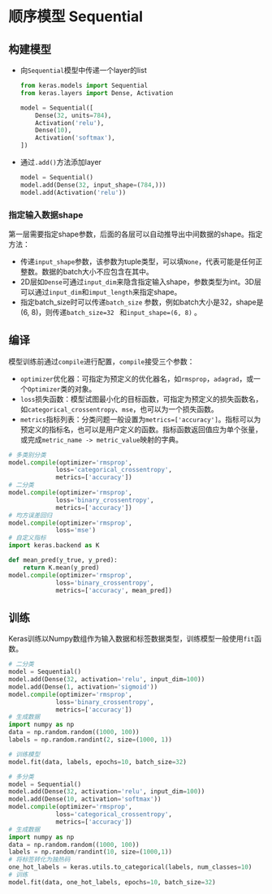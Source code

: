 # 顺序模型 Sequential

##  构建模型

- 向`Sequential`模型中传递一个layer的list

    ```python
    from keras.models import Sequential
    from keras.layers import Dense, Activation
    
    model = Sequential([
        Dense(32, units=784),
        Activation('relu'),
        Dense(10),
        Activation('softmax'),
    ])
    ```

- 通过`.add()`方法添加layer

  ```python
  model = Sequential()
  model.add(Dense(32, input_shape=(784,)))
  model.add(Activation('relu'))
  ```

### 指定输入数据shape

第一层需要指定shape参数，后面的各层可以自动推导出中间数据的shape。指定方法：

- 传递`input_shape`参数，该参数为tuple类型，可以填`None`，代表可能是任何正整数。数据的batch大小不应包含在其中。
- 2D层如`Dense`可通过`input_dim`来隐含指定输入shape，参数类型为int。3D层可以通过`input_dim`和`imput_length`来指定shape。
- 指定batch_size时可以传递`batch_size` 参数，例如batch大小是32，shape是(6, 8)，则传递`batch_size=32 ` 和`input_shape=(6, 8)` 。

## 编译

模型训练前通过`compile`进行配置，`compile`接受三个参数：

- `optimizer`优化器：可指定为预定义的优化器名，如`rmsprop`，`adagrad`，或一个`Optimizer`类的对象。
- `loss`损失函数：模型试图最小化的目标函数，可指定为预定义的损失函数名，如`categorical_crossentropy`、`mse`，也可以为一个损失函数。
- `metrics`指标列表：分类问题一般设置为`metrics=['accuracy']`。指标可以为预定义的指标名，也可以是用户定义的函数。指标函数返回值应为单个张量，或完成`metric_name -> metric_value`映射的字典。

```python
# 多类别分类
model.compile(optimizer='rmsprop',
             loss='categorical_crossentropy',
             metrics=['accuracy'])
# 二分类
model.compile(optimizer='rmsprop', 
             loss='binary_crossentropy',
             metrics=['accuracy'])
# 均方误差回归
model.compile(optimizer='rmsprop',
             loss='mse')
# 自定义指标
import keras.backend as K

def mean_pred(y_true, y_pred):
    return K.mean(y_pred)
model.compile(optimizer='rmsprop',
             loss='binary_crossentropy',
             metrics=['accuracy', mean_pred])
```

## 训练

Keras训练以Numpy数组作为输入数据和标签数据类型，训练模型一般使用`fit`函数。

```python
# 二分类
model = Sequential()
model.add(Dense(32, activation='relu', input_dim=100))
model.add(Dense(1, activation='sigmoid'))
model.compile(optimizer='rmsprop',
             loss='binary_crossentropy',
             metrics=['accuracy'])
# 生成数据
import numpy as np
data = np.random.random((1000, 100))
labels = np.random.randint(2, size=(1000, 1))

# 训练模型
model.fit(data, labels, epochs=10, batch_size=32)
```

```python
# 多分类
model = Sequential()
model.add(Dense(32, activation='relu', input_dim=100))
model.add(Dense(10, activation='softmax'))
model.compile(optimizer='rmsprop',
             loss='categorical_crossentropy',
             metrics=['accuracy'])
# 生成数据
import numpy as np
data = np.random.random((1000, 100))
labels = np.random/randint(10, size=(1000,1))
# 将标签转化为独热码
one_hot_labels = keras.utils.to_categorical(labels, num_classes=10)
# 训练
model.fit(data, one_hot_labels, epochs=10, batch_size=32)
```

